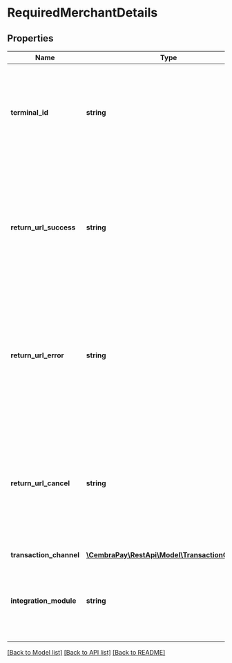 # RequiredMerchantDetails

## Properties
Name | Type | Description | Notes
------------ | ------------- | ------------- | -------------
**terminal_id** | **string** | In cases when merchant operate in multiple sales locations, the terminal id should uniquely identify each point of sales (each store). | [optional] 
**return_url_success** | **string** | This is return URL (encoded base64), the customer upon successful completion of transaction on CembraPay, will be redirected back to merchant. Mandatory for REG and CHK requests. | 
**return_url_error** | **string** | This is return URL (encoded base64), the customer upon ERROR of transaction on CembraPay, will be redirected back to merchant. Mandatory for REG and CHK requests. | 
**return_url_cancel** | **string** | This is return URL (encoded base64), where customer will be redirected in case he cancels transaction via pressing Cancel button on UI. Mandatory for REG and CHK requests. | 
**transaction_channel** | [**\CembraPay\RestApi\Model\TransactionChannel**](TransactionChannel.md) |  | [optional] 
**integration_module** | **string** | This is optional field to track Integration versioning on the client/merchant side. Used for debugging and traceability. | [optional] 

[[Back to Model list]](../../README.md#documentation-for-models) [[Back to API list]](../../README.md#documentation-for-api-endpoints) [[Back to README]](../../README.md)

